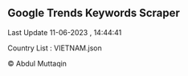 

## Google Trends Keywords Scraper 
 
Last Update 11-06-2023 , 14:44:41

Country List :
VIETNAM.json



© Abdul Muttaqin 
